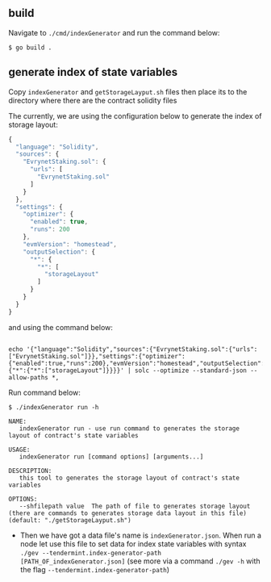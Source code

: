 ## build 
Navigate to `./cmd/indexGenerator` and run the command below:

```
$ go build .
```

## generate index of state variables

Copy `indexGenerator` and `getStorageLayput.sh` files then place its to the directory where there are the contract solidity files

The currently, we are using the configuration below to generate the index of storage layout:

``` js
{
  "language": "Solidity",
  "sources": {
    "EvrynetStaking.sol": {
      "urls": [
        "EvrynetStaking.sol"
      ]
    }
  },
  "settings": {
    "optimizer": {
      "enabled": true,
      "runs": 200
    },
    "evmVersion": "homestead",
    "outputSelection": {
      "*": {
        "*": [
          "storageLayout"
        ]
      }
    }
  }
}
```

and using the command below:

```

echo '{"language":"Solidity","sources":{"EvrynetStaking.sol":{"urls":["EvrynetStaking.sol"]}},"settings":{"optimizer":{"enabled":true,"runs":200},"evmVersion":"homestead","outputSelection":{"*":{"*":["storageLayout"]}}}}' | solc --optimize --standard-json --allow-paths *,

```

Run command below:

```
$ ./indexGenerator run -h

NAME:
   indexGenerator run - use run command to generates the storage layout of contract's state variables

USAGE:
   indexGenerator run [command options] [arguments...]

DESCRIPTION:
   this tool to generates the storage layout of contract's state variables

OPTIONS:
   --shfilepath value  The path of file to generates storage layout (there are commands to generates storage data layout in this file) (default: "./getStorageLayput.sh")

```

- Then we have got a data file's name is `indexGenerator.json`. When run a node let use this file to set data for index state variables with syntax `./gev --tendermint.index-generator-path [PATH_OF_indexGenerator.json]` (see more via a command `./gev -h` with the flag `--tendermint.index-generator-path`)